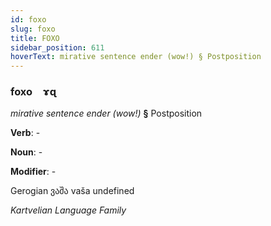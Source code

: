 ```yaml
---
id: foxo
slug: foxo
title: FOXO
sidebar_position: 611
hoverText: mirative sentence ender (wow!) § Postposition
---
```


### foxo&emsp;<span kind="abugida">ɤɋ</span>

*mirative sentence ender (wow!)* **§** Postposition

**Verb**: -

**Noun**: -

**Modifier**: -

Gerogian ვაშა vaša undefined

*Kartvelian Language Family*
